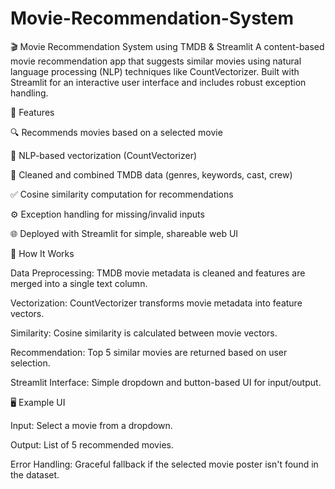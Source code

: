 # Movie-Recommendation-System
🎬 Movie Recommendation System using TMDB & Streamlit
A content-based movie recommendation app that suggests similar movies using natural language processing (NLP) techniques like CountVectorizer. Built with Streamlit for an interactive user interface and includes robust exception handling.

📌 Features


🔍 Recommends movies based on a selected movie

🧠 NLP-based vectorization (CountVectorizer)

💬 Cleaned and combined TMDB data (genres, keywords, cast, crew)

✅ Cosine similarity computation for recommendations

⚙️ Exception handling for missing/invalid inputs

🌐 Deployed with Streamlit for simple, shareable web UI


🧠 How It Works


Data Preprocessing: TMDB movie metadata is cleaned and features are merged into a single text column.

Vectorization: CountVectorizer transforms movie metadata into feature vectors.

Similarity: Cosine similarity is calculated between movie vectors.

Recommendation: Top 5 similar movies are returned based on user selection.

Streamlit Interface: Simple dropdown and button-based UI for input/output.


🖥️ Example UI


Input: Select a movie from a dropdown.

Output: List of 5 recommended movies.

Error Handling: Graceful fallback if the selected movie poster isn't found in the dataset.



